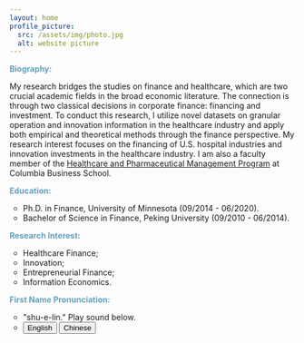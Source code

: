 ```yaml
---
layout: home
profile_picture:
  src: /assets/img/photo.jpg
  alt: website picture
---
```

<strong style="color:#64a1bd">Biography:</strong>

My research bridges the studies on finance and healthcare, which are two crucial academic fields in the broad economic literature. The connection is through two classical decisions in corporate finance: financing and investment. To conduct this research, I utilize novel datasets on granular operation and innovation information in the healthcare industry and apply both empirical and theoretical methods through the finance perspective. My research interest focuses on the financing of U.S. hospital industries and innovation investments in the healthcare industry. I am also a faculty member of the <a href="https://business.columbia.edu/healthcare/about/faculty" target="_blank">Healthcare and Pharmaceutical Management Program</a> at Columbia Business School.

<strong style="color:#64a1bd">Education:</strong>
<ul>
<li style="list-style-type:circle;font-size:14px">Ph.D. in Finance, University of Minnesota (09/2014 - 06/2020).</li>
<li style="list-style-type:circle;font-size:14px">Bachelor of Science in Finance, Peking University (09/2010 - 06/2014).</li>
</ul>

<strong style="color:#64a1bd">Research Interest:</strong>
<ul>
<li style="list-style-type:circle;font-size:14px">Healthcare Finance;</li>
<li style="list-style-type:circle;font-size:14px">Innovation;</li>
<li style="list-style-type:circle;font-size:14px">Entrepreneurial Finance;</li>
<li style="list-style-type:circle;font-size:14px">Information Economics.</li>
</ul>

<strong style="color:#64a1bd">First Name Pronunciation:</strong>
<ul>
<li style="list-style-type:circle;font-size:14px">"shu-e-lin." Play sound below.</li>
<li style="list-style-type:circle;font-size:14px"><audio id="eng_name">
  <source type="audio/mp3" src="media/xuelin.mp3"></source>
  <p>Your browser does not support the audio element.</p>
</audio>
<audio id="eng_chinese">
  <source type="audio/mp3" src="media/xuelin_Chinese.mp3"></source>
  <p>Your browser does not support the audio element.</p>
</audio>
<div>
	<button onclick="document.getElementById('eng_name').play()">English</button>
	<button onclick="document.getElementById('eng_chinese').play()">Chinese</button>
</div> </li>
</ul>